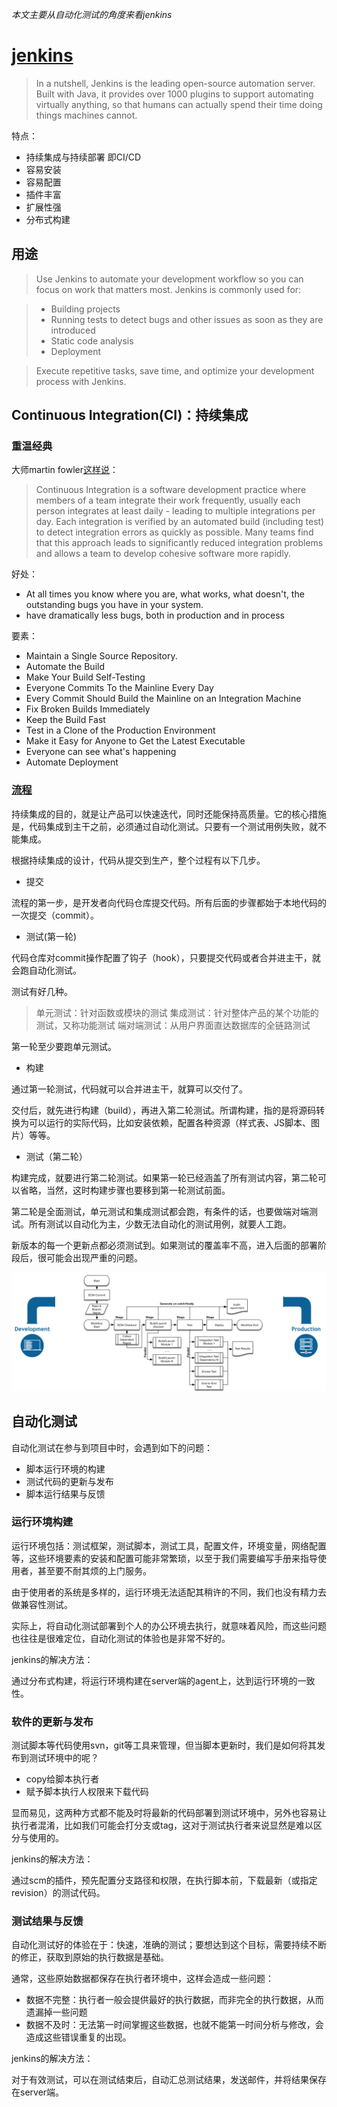 _本文主要从自动化测试的角度来看jenkins_

# [jenkins](https://jenkins.io)
>In a nutshell, Jenkins is the leading open-source automation server. Built with Java, it provides over 1000 plugins to support automating virtually anything, so that humans can actually spend their time doing things machines cannot.


特点：

* 持续集成与持续部署 即CI/CD
* 容易安装
* 容易配置
* 插件丰富
* 扩展性强
* 分布式构建

## 用途

>Use Jenkins to automate your development workflow so you can focus on work that matters most. Jenkins is commonly used for:

>* Building projects
>* Running tests to detect bugs and other issues as soon as they are introduced
>* Static code analysis
>* Deployment

>Execute repetitive tasks, save time, and optimize your development process with Jenkins.



## Continuous Integration(CI)：持续集成

### 重温经典

大师martin fowler[这样说](http://www.martinfowler.com/articles/continuousIntegration.html)：
>Continuous Integration is a software development practice where members of a team integrate their work frequently, usually each person integrates at least daily - leading to multiple integrations per day. Each integration is verified by an automated build (including test) to detect integration errors as quickly as possible. Many teams find that this approach leads to significantly reduced integration problems and allows a team to develop cohesive software more rapidly. 


好处：

* At all times you know where you are, what works, what doesn't, the outstanding bugs you have in your system.
* have dramatically less bugs, both in production and in process


要素：

* Maintain a Single Source Repository.
* Automate the Build
* Make Your Build Self-Testing
* Everyone Commits To the Mainline Every Day
* Every Commit Should Build the Mainline on an Integration Machine
* Fix Broken Builds Immediately
* Keep the Build Fast
* Test in a Clone of the Production Environment
* Make it Easy for Anyone to Get the Latest Executable
* Everyone can see what's happening
* Automate Deployment

### [流程](http://www.ruanyifeng.com/blog/2015/09/continuous-integration.html)

持续集成的目的，就是让产品可以快速迭代，同时还能保持高质量。它的核心措施是，代码集成到主干之前，必须通过自动化测试。只要有一个测试用例失败，就不能集成。

根据持续集成的设计，代码从提交到生产，整个过程有以下几步。

* 提交

流程的第一步，是开发者向代码仓库提交代码。所有后面的步骤都始于本地代码的一次提交（commit）。

* 测试(第一轮)

代码仓库对commit操作配置了钩子（hook），只要提交代码或者合并进主干，就会跑自动化测试。

测试有好几种。

>单元测试：针对函数或模块的测试
集成测试：针对整体产品的某个功能的测试，又称功能测试
端对端测试：从用户界面直达数据库的全链路测试

第一轮至少要跑单元测试。

* 构建

 通过第一轮测试，代码就可以合并进主干，就算可以交付了。

交付后，就先进行构建（build），再进入第二轮测试。所谓构建，指的是将源码转换为可以运行的实际代码，比如安装依赖，配置各种资源（样式表、JS脚本、图片）等等。

* 测试（第二轮）

构建完成，就要进行第二轮测试。如果第一轮已经涵盖了所有测试内容，第二轮可以省略，当然，这时构建步骤也要移到第一轮测试前面。

第二轮是全面测试，单元测试和集成测试都会跑，有条件的话，也要做端对端测试。所有测试以自动化为主，少数无法自动化的测试用例，就要人工跑。

新版本的每一个更新点都必须测试到。如果测试的覆盖率不高，进入后面的部署阶段后，很可能会出现严重的问题。


![realworld-pipeline-flow](./img/realworld-pipeline-flow.png)

## 自动化测试

自动化测试在参与到项目中时，会遇到如下的问题：

* 脚本运行环境的构建
* 测试代码的更新与发布
* 脚本运行结果与反馈


### 运行环境构建

运行环境包括：测试框架，测试脚本，测试工具，配置文件，环境变量，网络配置等，这些环境要素的安装和配置可能非常繁琐，以至于我们需要编写手册来指导使用者，甚至要不耐其烦的上门服务。

由于使用者的系统是多样的，运行环境无法适配其稍许的不同，我们也没有精力去做兼容性测试。

实际上，将自动化测试部署到个人的办公环境去执行，就意味着风险，而这些问题也往往是很难定位，自动化测试的体验也是非常不好的。

jenkins的解决方法：

通过分布式构建，将运行环境构建在server端的agent上，达到运行环境的一致性。

### 软件的更新与发布

测试脚本等代码使用svn，git等工具来管理，但当脚本更新时，我们是如何将其发布到测试环境中的呢？

* copy给脚本执行者
* 赋予脚本执行人权限来下载代码

显而易见，这两种方式都不能及时将最新的代码部署到测试环境中，另外也容易让执行者混淆，比如我们可能会打分支或tag，这对于测试执行者来说显然是难以区分与使用的。

jenkins的解决方法：

通过scm的插件，预先配置分支路径和权限，在执行脚本前，下载最新（或指定revision）的测试代码。

### 测试结果与反馈

自动化测试好的体验在于：快速，准确的测试；要想达到这个目标，需要持续不断的修正，获取到原始的执行数据是基础。

通常，这些原始数据都保存在执行者环境中，这样会造成一些问题：

* 数据不完整：执行者一般会提供最好的执行数据，而非完全的执行数据，从而遗漏掉一些问题
* 数据不及时：无法第一时间掌握这些数据，也就不能第一时间分析与修改，会造成这些错误重复的出现。

jenkins的解决方法：

对于有效测试，可以在测试结束后，自动汇总测试结果，发送邮件，并将结果保存在server端。




